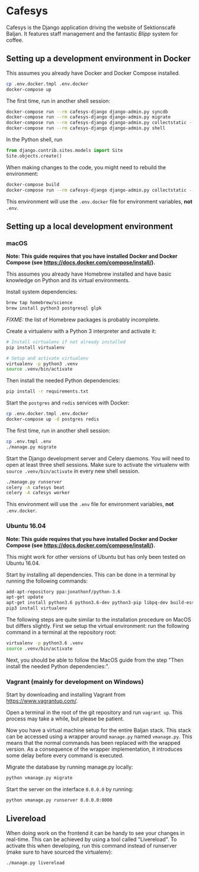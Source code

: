 # Cafesys
Cafesys is the Django application driving the website of Sektionscafé Baljan. It features staff management and the
fantastic *Blipp* system for coffee.

## Setting up a development environment in Docker
This assumes you already have Docker and Docker Compose installed.
```sh
cp .env.docker.tmpl .env.docker
docker-compose up
```

The first time, run in another shell session:
```sh
docker-compose run --rm cafesys-django django-admin.py syncdb
docker-compose run --rm cafesys-django django-admin.py migrate
docker-compose run --rm cafesys-django django-admin.py collectstatic --noinput
docker-compose run --rm cafesys-django django-admin.py shell
```

In the Python shell, run
```python
from django.contrib.sites.models import Site
Site.objects.create()
```

When making changes to the code, you might need to rebuild the environment:
```sh
docker-compose build
docker-compose run --rm cafesys-django django-admin.py collectstatic --noinput
```

This environment will use the `.env.docker` file for environment variables, **not** `.env`.

## Setting up a local development environment
### macOS
**Note: This guide requires that you have installed Docker and Docker Compose (see https://docs.docker.com/compose/install/).**

This assumes you already have Homebrew installed and have basic knowledge on Python and its virtual environments.

Install system dependencies:
```sh
brew tap homebrew/science
brew install python3 postgresql glpk
```
*FIXME:* the list of Homebrew packages is probably incomplete.

Create a virtualenv with a Python 3 interpreter and activate it:
```sh
# Install virtualenv if not already installed
pip install virtualenv

# Setup and activate virtualenv
virtualenv -p python3 .venv
source .venv/bin/activate
```

Then install the needed Python dependencies:
```sh
pip install -r requirements.txt
```

Start the `postgres` and `redis` services with Docker:
```sh
cp .env.docker.tmpl .env.docker
docker-compose up -d postgres redis
```

The first time, run in another shell session:
```sh
cp .env.tmpl .env
./manage.py migrate
```

Start the Django development server and Celery daemons. You will need to open at least three shell sessions.
Make sure to activate the virtualenv with `source .venv/bin/activate` in every new shell session.
```sh
./manage.py runserver
celery -A cafesys beat
celery -A cafesys worker

```

This environment will use the `.env` file for environment variables, **not** `.env.docker`.

### Ubuntu 16.04
**Note: This guide requires that you have installed Docker and Docker Compose (see https://docs.docker.com/compose/install/).**

This might work for other versions of Ubuntu but has only been tested on Ubuntu 16.04.

Start by installing all dependencies. This can be done in a terminal by running the following commands:
```sh
add-apt-repository ppa:jonathonf/python-3.6
apt-get update
apt-get install python3.6 python3.6-dev python3-pip libpq-dev build-essential libssl-dev g++ libffi-dev python3-dev pypy glpk-utils
pip3 install virtualenv
```

The following steps are quite similar to the installation procedure on MacOS but differs slightly. First we setup the virtual environment: run the following command in a terminal at the repository root:
```sh
virtualenv -p python3.6 .venv
source .venv/bin/activate
```

Next, you should be able to follow the MacOS guide from the step "Then install the needed Python dependencies:".

### Vagrant (mainly for development on Windows)
Start by downloading and installing Vagrant from https://www.vagrantup.com/.

Open a terminal in the root of the git repository and run `vagrant up`. This process may take a while, but please be patient.

Now you have a virtual machine setup for the entire Baljan stack. This stack can be accessed using a wrapper
around `manage.py` named `vmanage.py`. This means that the normal commands has been replaced with the wrapped
version. As a consequence of the wrapper implementation, it introduces some delay before every command is executed.

Migrate the database by running manage.py locally:
```sh
python vmanage.py migrate
```

Start the server on the interface `0.0.0.0` by running:
```sh
python vmanage.py runserver 0.0.0.0:8000
```

## Livereload

When doing work on the frontend it can be handy to see your changes in real-time. This can be achieved by using a tool called "Livereload". To activate this when developing, run this command instead of runserver (make sure to have sourced the virtualenv):

```sh
./manage.py livereload
```
